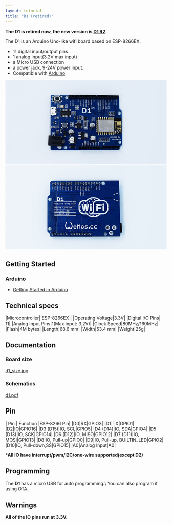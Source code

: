 ```yaml
---
layout: tutorial
title: "D1 (retired)"
---  
```


**The D1 is retired now, the new version is [D1 R2](./d1_r2.html).**

The D1 is an Arduino Uno-like wifi board based on ESP-8266EX. 

  * 11 digital input/output pins
  * 1 analog input(3.2V max input)
  * a Micro USB connection
  * a power jack, 9-24V power input.
  * Compatible with [Arduino](https://github.com/esp8266/Arduino)

[![D1](./images/d1_2.jpg)](./images/d1_2.jpg)
[![D1](./images/d1_1.jpg)](./images/d1_1.jpg)


## Getting Started

### Arduino

  * [Getting Started in Arduino](/Tutorial/get_started_in_arduino.html)


## Technical specs

|Microcontroller| ESP-8266EX     | 
|Operating Voltage|3.3V|
|Digital I/O Pins| 11|
|Analog Input Pins|1(Max input: 3.2V)|
|Clock Speed|80MHz/160MHz|
|Flash|4M bytes|
|Length|68.6 mm|
|Width|53.4 mm|
|Weight|25g|

## Documentation

### Board size

[d1_size.jpg](./images/d1_size.jpg)

### Schematics

[d1.pdf](./images/d1.pdf)

## Pin

| Pin | Function |ESP-8266 Pin|
|D0|RX|GPIO3|
|D1|TX|GPIO1|
|D2|IO|GPIO16|
|D3 (D15)|IO, SCL|GPIO5|
|D4 (D14)|IO, SDA|GPIO4|
|D5 (D13)|IO, SCK|GPIO14|
|D6 (D12)|IO, MISO|GPIO12|
|D7 (D11)|IO, MOSI|GPIO13|
|D8|IO, Pull-up|GPIO0|
|D9|IO, Pull-up, BUILTIN_LED|GPIO2|
|D10|IO, Pull-down,SS|GPIO15|
|A0|Analog Input|A0|

***All IO have interrupt/pwm/I2C/one-wire supported(except D2)**


## Programming
The **D1** has a micro USB for auto programming.\\
You can also program it using OTA.

## Warnings
**All of the IO pins run at 3.3V.**